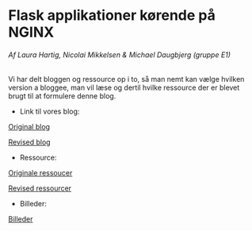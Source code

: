 # Flask applikationer kørende på NGINX
###### Af Laura Hartig, Nicolai Mikkelsen & Michael Daugbjerg (gruppe E1)

Vi har delt bloggen og ressource op i to, så man nemt kan vælge hvilken version a bloggee, man vil læse og dertil hvilke ressource der er blevet brugt til at formulere denne blog.

- Link til vores blog:

[Original blog](original_blog.md)

[Revised blog](revised_blog.md)

- Ressource:

[Originale ressoucer](original_sources.md)

[Revised ressourcer](revised_sources.md)

- Billeder:

[Billeder](/images)

